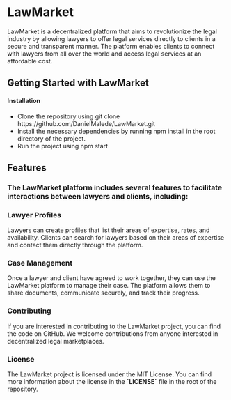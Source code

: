 <h1>LawMarket</h1>
LawMarket is a decentralized platform that aims to revolutionize the legal industry by allowing lawyers to offer legal services directly to clients in a secure and transparent manner. The platform enables clients to connect with lawyers from all over the world and access legal services at an affordable cost.
        

<h2>Getting Started with LawMarket</h2>
<h4>Installation</h4>
<ul>
        <li>Clone the repository using git clone https://github.com/DanielMalede/LawMarket.git </li>      
        <li>Install the necessary dependencies by running npm install in the root directory of the project.</li>     
        <li>Run the project using npm start</li>     
</ul>

<h2>Features</h2>
<h3>The LawMarket platform includes several features to facilitate
interactions between lawyers and clients, including:</h3>

<h3>Lawyer Profiles</h3>
Lawyers can create profiles that list their areas of expertise, rates,
and availability. Clients can search for lawyers based on their areas
of expertise and contact them directly through the platform.

<h3>Case Management</h3>
<p>
Once a lawyer and client have agreed to work together, they can use
the LawMarket platform to manage their case. The platform allows them
to share documents, communicate securely, and track their progress.
</p>

<h3>Contributing</h3>
<p>
If you are interested in contributing to the LawMarket project, you
can find the code on GitHub. We welcome contributions from anyone
interested in decentralized legal marketplaces.
</p>

<h3>License</h3>
<p>
The LawMarket project is licensed under the MIT License. You can find
more information about the license in the <b>`LICENSE`</b> file in the
root of the repository.
</p>
